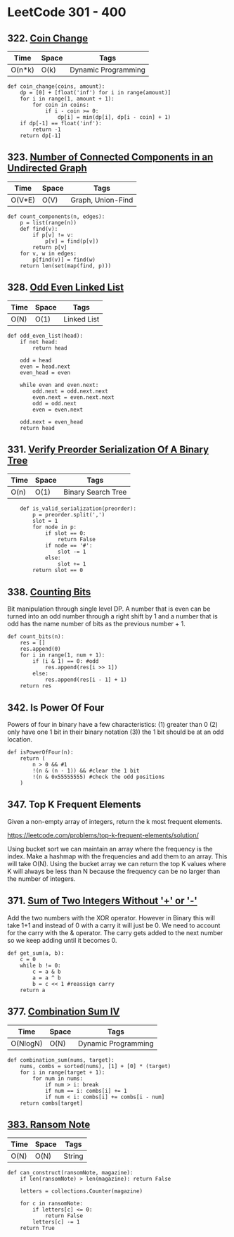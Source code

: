 # LeetCode 301 - 400

## 322. [Coin Change](https://leetcode.com/problems/coin-change/)

| Time    | Space    | Tags           |
|-------- | -------- | -------------- |
| O(n\*k) | O(k) | Dynamic Programming |

```python3
def coin_change(coins, amount):
    dp = [0] + [float('inf') for i in range(amount)]
    for i in range(1, amount + 1):
        for coin in coins:
            if i - coin >= 0:
                dp[i] = min(dp[i], dp[i - coin] + 1)
    if dp[-1] == float('inf'):
        return -1
    return dp[-1]
```

## 323. [Number of Connected Components in an Undirected Graph](https://leetcode.com/problems/number-of-connected-components-in-an-undirected-graph/)

| Time    | Space    | Tags           |
|-------- | -------- | -------------- |
| O(V*E) | O(V) | Graph, Union-Find |

```python3
def count_components(n, edges):
    p = list(range(n))
    def find(v):
        if p[v] != v:
            p[v] = find(p[v])
        return p[v]
    for v, w in edges:
        p[find(v)] = find(w)
    return len(set(map(find, p)))
```

## 328. [Odd Even Linked List](https://leetcode.com/problems/odd-even-linked-list/)

| Time    | Space    | Tags           |
|-------- | -------- | -------------- |
| O(N) | O(1) | Linked List |

```python3
def odd_even_list(head):
    if not head:
        return head
    
    odd = head
    even = head.next
    even_head = even
    
    while even and even.next:
        odd.next = odd.next.next
        even.next = even.next.next
        odd = odd.next
        even = even.next
    
    odd.next = even_head
    return head
```


## 331. [Verify Preorder Serialization Of A Binary Tree](https://leetcode.com/problems/verify-preorder-serialization-of-a-binary-tree/)

| Time    | Space    | Tags           |
|-------- | -------- | -------------- |
O(n) | O(1) | Binary Search Tree |

```python3
    def is_valid_serialization(preorder):
        p = preorder.split(',')
        slot = 1
        for node in p:
            if slot == 0:
                return False
            if node == '#':
                slot -= 1
            else:
                slot += 1
        return slot == 0
```


## 338. [Counting Bits](https://leetcode.com/problems/counting-bits/)

Bit manipulation through single level DP. A number that is even can be turned into an odd number through a right shift by 1 and a number that is odd has the name number of bits as the previous number + 1.

```python3
def count_bits(n):
    res = []
    res.append(0)
    for i in range(1, num + 1):
        if (i & 1) == 0: #odd
            res.append(res[i >> 1])
        else:
            res.append(res[i - 1] + 1)
    return res
```

## 342. Is Power Of Four

Powers of four in binary have a few characteristics: (1) greater than 0 (2) only have one 1 bit in their binary notation (3)) the 1 bit should be at an odd location.

```
def isPowerOfFour(n):
    return (
        n > 0 && #1
        !(n & (n - 1)) && #clear the 1 bit
        !(n & 0x55555555) #check the odd positions
    )

```

## 347. Top K Frequent Elements

Given a non-empty array of integers, return the k most frequent elements.

https://leetcode.com/problems/top-k-frequent-elements/solution/

Using bucket sort we can maintain an array where the frequency is the index. Make a hashmap with the frequencies and add them to an array. This will take O(N). Using the bucket array we can return the top K values where K will always be less than N because the frequency can be no larger than the number of integers.


## 371. [Sum of Two Integers Without '+' or '-'](https://leetcode.com/problems/sum-of-two-integers/)

Add the two numbers with the XOR operator. However in Binary this will take 1+1 and instead of 0 with a carry it will just be 0. We need to account for the carry with the & operator. The carry gets added to the next number so we keep adding until it becomes 0.

```python3
def get_sum(a, b):
    c = 0
    while b != 0:
        c = a & b
        a = a ^ b
        b = c << 1 #reassign carry
    return a
```

## 377. [Combination Sum IV](https://leetcode.com/problems/combination-sum-iv/)

| Time    | Space    | Tags           |
|-------- | -------- | -------------- |
| O(NlogN) | O(N) | Dynamic Programming |

```python3
def combination_sum(nums, target):
    nums, combs = sorted(nums), [1] + [0] * (target)
    for i in range(target + 1):
        for num in nums:
            if num > i: break
            if num == i: combs[i] += 1
            if num < i: combs[i] += combs[i - num]
    return combs[target]
```



## [383. Ransom Note](https://leetcode.com/problems/ransom-note/)

| Time    | Space    | Tags           |
|-------- | -------- | -------------- |
| O(N) | O(N) | String |

```python3
def can_construct(ransomNote, magazine):
    if len(ransomNote) > len(magazine): return False

    letters = collections.Counter(magazine)

    for c in ransomNote:
        if letters[c] <= 0:
            return False
        letters[c] -= 1
    return True
```
